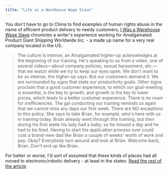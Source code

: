 ```yaml
---
title: "Life as a Warehouse Wage Slave"
---
```

<p>You don't have to go to China to find examples of human rights abuse in the name of efficient product delivery to needy customers, <a href="https://motherjones.com/politics/2012/02/mac-mcclelland-free-online-shipping-warehouses-labor">I Was a Warehouse Wage Slave</a> chronicles a writer's experience working for Amalgamated Product Giant Shipping Worldwide Inc. - a made up name for a very real company located in the US.</p>
<blockquote><p>
  The culture is intense, an Amalgamated higher-up acknowledges at the beginning of our training. He's speaking to us from a video, one of several videos—about company policies, sexual harassment, etc.—that we watch while we try to keep our eyes open. We don't want to be so intense, the higher-up says. But our customers demand it. We are surrounded by signs that state our productivity goals. Other signs proclaim that a good customer experience, to which our goal-meeting is essential, is the key to growth, and growth is the key to lower prices, which leads to a better customer experience. There is no room for inefficiencies. The gal conducting our training reminds us again that we cannot miss any days our first week. There are NO exceptions to this policy. She says to take Brian, for example, who's here with us in training today. Brian already went through this training, but then during his first week his lady had a baby, so he missed a day and he had to be fired. Having to start the application process over could cost a brand-new dad like Brian a couple of weeks' worth of work and pay. Okay? Everybody turn around and look at Brian. Welcome back, Brian. Don't end up like Brian.
</p></blockquote>
<p>For better or worse, I'd sort of assumed that these kinds of places had all moved to electronic/robotic delivery - at least in the states. <a href="https://motherjones.com/politics/2012/02/mac-mcclelland-free-online-shipping-warehouses-labor">Read the rest of the article</a>.</p>
